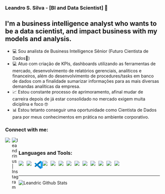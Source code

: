 ### Leandro S. Silva - [BI and Data Scientist] 👋

## I'm a business intelligence analyst who wants to be a data scientist, and impact business with my models and analysis.

- 💻 Sou analista de Business Intelligence Sênior (Futuro Cientista de Dados🥺)
- 💻 Atuo com criação de KPIs, dashboards utilizando as ferramentas de mercado, desenvolvimento de relatórios gerenciais, analíticos e financeiros, além do desenvolvimento de procedures/tasks em banco de dados com a finalidade sumarizar informações para as mais diversas demandas analíticas da empresa.
- 📈 Estou constante processo de aprimoramento, afinal mudar de carreira depois de já estar consolidado no mercado exigem muita diciplina e foco 🤓
- 📊 Estou tetanto conseguir uma oportunidade como Cientista de Dados para por meus conhecimentos em prática no ambiente corporativo.

### Connect with me:

[<img align="left"  width="22px" src="https://cdn.jsdelivr.net/npm/simple-icons@3.4.0/icons/linkedin.svg" />](https://www.linkedin.com/in/leandro-soares-11b010115/)

<!-- … 
[<img align="left" alt=" | medium" width="22px" src="https://cdn.jsdelivr.net/npm/simple-icons@3.4.0/icons/medium.svg" />]()
-->

[<img align="left" alt="leandrinus | Instagram" width="22px" src="https://upload.wikimedia.org/wikipedia/commons/5/58/Instagram-Icon.png" />](https://www.instagram.com/leandrinus/)



<br />

### Languages and Tools:

<img align="left" width="26px" src="https://cdn.jsdelivr.net/gh/devicons/devicon/icons/linux/linux-original.svg" />

<img align="left" width="26px" src="https://cdn.jsdelivr.net/gh/devicons/devicon/icons/python/python-original.svg" />

<img align="left" alt="visual studio code" width="26px" src="https://raw.githubusercontent.com/github/explore/80688e429a7d4ef2fca1e82350fe8e3517d3494d/topics/visual-studio-code/visual-studio-code.png" />

<img align="left" width="26px" src="https://cdn.jsdelivr.net/gh/devicons/devicon/icons/jupyter/jupyter-original-wordmark.svg" />

<img align="left" width="26px" src="https://cdn.jsdelivr.net/gh/devicons/devicon/icons/mysql/mysql-original-wordmark.svg" />

<img align="left" width="26px" src="https://cdn.jsdelivr.net/gh/devicons/devicon/icons/microsoftsqlserver/microsoftsqlserver-plain-wordmark.svg" />

<img align="left" width="26px" src="https://cdn.jsdelivr.net/gh/devicons/devicon/icons/arduino/arduino-original-wordmark.svg" />

<img align="left" width="26px" src="https://cdn.jsdelivr.net/gh/devicons/devicon/icons/git/git-original.svg" />

<img align="left" width="26px" src="https://cdn.jsdelivr.net/gh/devicons/devicon/icons/pandas/pandas-original-wordmark.svg" />

<img align="left" width="26px" src="https://cdn.jsdelivr.net/gh/devicons/devicon/icons/numpy/numpy-original.svg" />

<img align="left" width="26px" src="https://cdn.jsdelivr.net/gh/devicons/devicon/icons/flask/flask-original-wordmark.svg" />

<img align="left" width="26px" src="https://github.com/microsoft/PowerBI-Icons/blob/main/PNG/LogoBlack.png?raw=true">

<img img align="left" width="26px" src="https://encrypted-tbn0.gstatic.com/images?q=tbn:ANd9GcTiCvNt0esNv9Uj1_B-X8yvlFx7bjBwSGjHwr6-6eFWXxSgYYJcizc4Ga6mtKpaI_MARNs&usqp=CAU">

<br />
<br />




---

<img align="left" alt="Leandric Github Stats" src="https://github-readme-stats.vercel.app/api?username=leandric&show_icons=true&hide_border=true" />

<!-- …  [medium]:  -->
[linkedin]: https://www.linkedin.com/in/leandro-soares-11b010115/
[instagram]: https://www.instagram.com/leandrinus/

